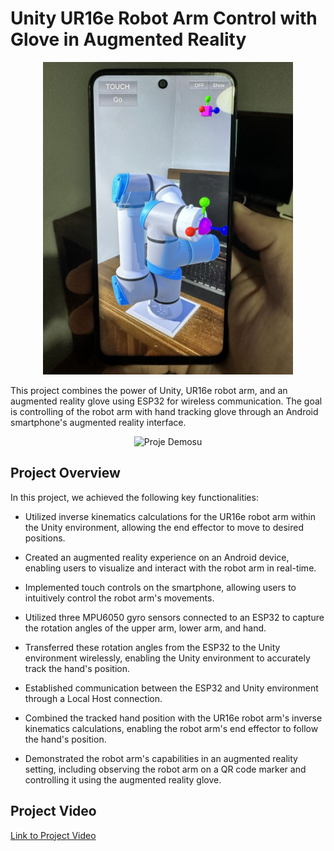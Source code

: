 # Unity UR16e Robot Arm Control with Glove in Augmented Reality

<p align="center">
  <img src="IMAGE.jpg" alt="Proje Resmi" width="400" height="500">
</p>

This project combines the power of Unity, UR16e robot arm, and an augmented reality glove using ESP32 for wireless communication. The goal is controlling of the robot arm with hand tracking glove through an Android smartphone's augmented reality interface.

<p align="center">
  <img src="GIF.gif" alt="Proje Demosu">
</p>

## Project Overview

In this project, we achieved the following key functionalities:

- Utilized inverse kinematics calculations for the UR16e robot arm within the Unity environment, allowing the end effector to move to desired positions.

- Created an augmented reality experience on an Android device, enabling users to visualize and interact with the robot arm in real-time.

- Implemented touch controls on the smartphone, allowing users to intuitively control the robot arm's movements.

- Utilized three MPU6050 gyro sensors connected to an ESP32 to capture the rotation angles of the upper arm, lower arm, and hand.

- Transferred these rotation angles from the ESP32 to the Unity environment wirelessly, enabling the Unity environment to accurately track the hand's position.

- Established communication between the ESP32 and Unity environment through a Local Host connection.

- Combined the tracked hand position with the UR16e robot arm's inverse kinematics calculations, enabling the robot arm's end effector to follow the hand's position.

- Demonstrated the robot arm's capabilities in an augmented reality setting, including observing the robot arm on a QR code marker and controlling it using the augmented reality glove.

## Project Video

[Link to Project Video](https://www.youtube.com/watch?v=FRx_d1CK45s)
